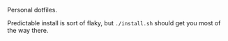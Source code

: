 Personal dotfiles.

Predictable install is sort of flaky, but `./install.sh` should get you most of the way there.
